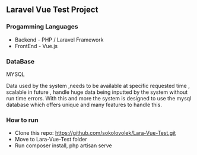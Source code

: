 ## Laravel Vue Test Project


### Progamming Languages
- Backend - PHP / Laravel Framework
- FrontEnd - Vue.js

### DataBase 
MYSQL

Data used by the system ,needs to be available at specific requested time , scalable in future , handle huge data being inputted by the system without run time errors. With this and more the system is designed to use the mysql database which offers unique and many features to handle this.

### How to run
- Clone this repo: https://github.com/sokolovolek/Lara-Vue-Test.git
- Move to Lara-Vue-Test folder 
- Run composer install, php artisan serve

